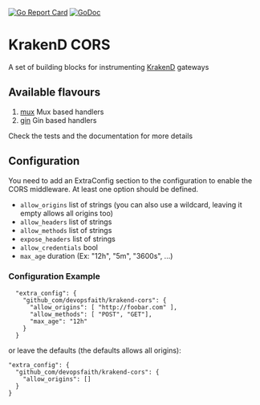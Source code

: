 [![Go Report Card](https://goreportcard.com/badge/github.com/devopsfaith/krakend-cors)](https://goreportcard.com/report/github.com/devopsfaith/krakend-cors)  [![GoDoc](https://godoc.org/github.com/devopsfaith/krakend-cors?status.svg)](https://godoc.org/github.com/devopsfaith/krakend-cors)

KrakenD CORS
====

A set of building blocks for instrumenting [KrakenD](http://www.krakend.io) gateways

## Available flavours

1. [mux](github.com/devopsfaith/krakend-cors/blob/master/mux) Mux based handlers
2. [gin](github.com/devopsfaith/krakend-cors/blob/master/gin) Gin based handlers

Check the tests and the documentation for more details

## Configuration

You need to add an ExtraConfig section to the configuration to enable the CORS middleware.
At least one option should be defined.

- `allow_origins` list of strings (you can also use a wildcard, leaving it empty allows all origins too)
- `allow_headers` list of strings
- `allow_methods` list of strings
- `expose_headers` list of strings
- `allow_credentials` bool
- `max_age` duration (Ex: "12h", "5m", "3600s", ...)

### Configuration Example

```
  "extra_config": {
    "github_com/devopsfaith/krakend-cors": {
      "allow_origins": [ "http://foobar.com" ],
      "allow_methods": [ "POST", "GET"],
      "max_age": "12h"
    }
  }
  ```

  or leave the defaults (the defaults allows all origins):
  ```
  "extra_config": {
    "github_com/devopsfaith/krakend-cors": {
      "allow_origins": []
    }
  }
  ```
